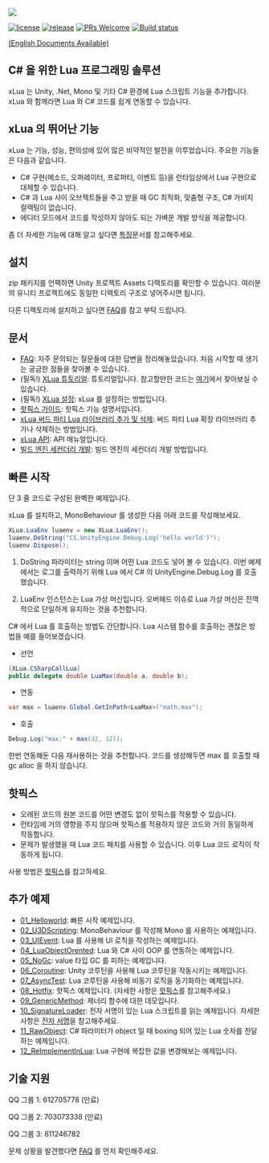 ![](Assets/XLua/Doc/xLua.png)

[![license](http://img.shields.io/badge/license-MIT-blue.svg)](https://github.com/Tencent/xLua/blob/master/LICENSE.TXT)
[![release](https://img.shields.io/badge/release-v2.1.15-blue.svg)](https://github.com/Tencent/xLua/releases)
[![PRs Welcome](https://img.shields.io/badge/PRs-welcome-blue.svg)](https://github.com/Tencent/xLua/pulls)
[![Build status](https://travis-ci.org/Tencent/xLua.svg?branch=master)](https://travis-ci.org/Tencent/xLua)

[(English Documents Available)](README_EN.md)

## C# 을 위한 Lua 프로그래밍 솔루션

xLua 는 Unity, .Net, Mono 및 기타 C# 환경에 Lua 스크립트 기능을 추가합니다. xLua 와 함께라면 Lua 와 C# 코드를 쉽게 연동할 수 있습니다.

## xLua 의 뛰어난 기능

xLua 는 기능, 성능, 편의성에 있어 많은 비약적인 발전을 이루었습니다. 주요한 기능들은 다음과 같습니다.

* C# 구현(메소드, 오퍼레이터, 프로퍼티, 이벤트 등)을 런타임상에서 Lua 구현으로 대체할 수 있습니다.
* C# 과 Lua 사이 오브젝트들을 주고 받을 때 GC 최적화, 맞춤형 구조, C# 가비지 컬렉팅이 없습니다. 
* 에디터 모드에서 코드를 작성하지 않아도 되는 가벼운 개발 방식을 제공합니다.

좀 더 자세한 기능에 대해 알고 싶다면 [특징](Assets/XLua/Doc/Features_KR.md)문서를 참고해주세요.

## 설치

zip 패키지를 언팩하면 Unity 프로젝트 Assets 디렉토리를 확인할 수 있습니다. 여러분의 유니티 프로젝트에도 동일한 디렉토리 구조로 넣어주시면 됩니다.

다른 디렉토리에 설치하고 싶다면 [FAQ](Assets/XLua/Doc/Faq_KR.md)를 참고 부탁 드립니다.

## 문서

* [FAQ](Assets/XLua/Doc/Faq_KR.md): 자주 문의되는 질문들에 대한 답변을 정리해놓았습니다. 처음 시작할 때 생기는 궁금한 점들을 찾아볼 수 있습니다.
* (필독!) [XLua 튜토리얼](Assets/XLua/Doc/XLua_Tutorial_EN.md): 튜토리얼입니다. 참고할만한 코드는 [여기](Assets/XLua/Tutorial/)에서 찾아보실 수 있습니다.
* (필독!) [XLua 설정](Assets/XLua/Doc/Configure_KR.md): xLua 를 설정하는 방법입니다.
* [핫픽스 가이드](Assets/XLua/Doc/Hotfix_EN.md): 핫픽스 기능 설명서입니다.
* [xLua 써드 파티 Lua 라이브러리 추가 및 삭제](Assets/XLua/Doc/Add_Remove_Lua_Lib.md): 써드 파티 Lua 확장 라이브러리 추가나 삭제하는 방법입니다.
* [xLua API](Assets/XLua/Doc/XLua_API_EN.md): API 매뉴얼입니다.
* [빌드 엔진 세컨더리 개발](Assets/XLua/Doc/Custom_Generate_EN.md): 빌드 엔진의 세컨더리 개발 방법입니다.

## 빠른 시작

단 3 줄 코드로 구성된 완벽한 예제입니다.

xLua 를 설치하고, MonoBehaviour 를 생성한 다음 아래 코드를 작성해보세요.

```csharp
XLua.LuaEnv luaenv = new XLua.LuaEnv();
luaenv.DoString("CS.UnityEngine.Debug.Log('hello world')");
luaenv.Dispose();
```

1. DoString 파라미터는 string 이며 어떤 Lua 코드도 넣어 볼 수 있습니다. 이번 예제에서는 로그를 출력하기 위해 Lua 에서 C# 의 UnityEngine.Debug.Log 를 호출했습니다.

2. LuaEnv 인스턴스는 Lua 가상 머신입니다. 오버헤드 이슈로 Lua 가상 머신은 전역적으로 단일하게 유지하는 것을 추천합니다.

C# 에서 Lua 를 호출하는 방법도 간단합니다. Lua 시스템 함수를 호출하는 괜찮은 방법을 예를 들어보겠습니다.

* 선언

```csharp
[XLua.CSharpCallLua]
public delegate double LuaMax(double a, double b);
```

* 연동

```csharp
var max = luaenv.Global.GetInPath<LuaMax>("math.max");
```

* 호출

```csharp
Debug.Log("max:" + max(32, 12));
```

한번 연동해둔 다음 재사용하는 것을 추천합니다. 코드를 생성해두면 max 를 호출할 때 gc alloc 을 하지 않습니다.

## 핫픽스

* 오래된 코드의 원본 코드를 어떤 변경도 없이 핫픽스를 적용할 수 있습니다.
* 런타임에 거의 영향을 주지 않으며 핫픽스를 적용하지 않은 코드와 거의 동일하게 작동합니다.
* 문제가 발생했을 때 Lua 코드 패치를 사용할 수 있습니다. 이후 Lua 코드 로직이 작동하게 됩니다.

사용 방법은 [핫픽스](Assets/XLua/Doc/Hotfix_EN.md)를 참고하세요.

## 추가 예제

* [01_Helloworld](Assets/XLua/Examples/01_Helloworld/): 빠른 시작 예제입니다.
* [02_U3DScripting](Assets/XLua/Examples/02_U3DScripting/): MonoBehaviour 를 작성해 Mono 를 사용하는 예제입니다.
* [03_UIEvent](Assets/XLua/Examples/03_UIEvent/): Lua 를 사용해 UI 로직을 작성하는 예제입니다. 
* [04_LuaObjectOrented](Assets/XLua/Examples/04_LuaObjectOrented/): Lua 와 C# 사이 OOP 를 연동하는 예제입니다.
* [05_NoGc](Assets/XLua/Examples/05_NoGc/): value 타입 GC 를 피하는 예제입니다.
* [06_Coroutine](Assets/XLua/Examples/06_Coroutine/): Unity 코루틴을 사용해 Lua 코루틴을 작동시키는 예제입니다.
* [07_AsyncTest](Assets/XLua/Examples/07_AsyncTest/): Lua 코루틴을 사용해 비동기 로직을 동기화하는 예제입니다.
* [08_Hotfix](Assets/XLua/Examples/08_Hotfix/): 핫픽스 예제입니다. (자세한 사항은 [핫픽스](Assets/XLua/Doc/Hotfix_EN.md)를 참고해주세요.)
* [09_GenericMethod](Assets/XLua/Examples/09_GenericMethod/): 제너리 함수에 대한 데모입니다.
* [10_SignatureLoader](Assets/XLua/Examples/10_SignatureLoader/): 전자 서명이 있는 Lua 스크립트를 읽는 예제입니다. 자세한 사항은 [전자 서명](Assets/XLua/Doc/signature.md)을 참고해주세요.
* [11_RawObject](Assets/XLua/Examples/11_RawObject/): C# 파라미터가 object 일 때 boxing 되어 있는 Lua 숫자를 전달하는 예제입니다.
* [12_ReImplementInLua](Assets/XLua/Examples/12_ReImplementInLua/): Lua 구현에 복잡한 값을 변경해보는 예제입니다.

## 기술 지원 

QQ 그룹 1: 612705778 (만료)

QQ 그룹 2: 703073338 (만료)

QQ 그룹 3: 811246782

문제 상황을 발견했다면 [FAQ](Assets/XLua/Doc/faq_EN.md) 를 먼저 확인해주세요.

